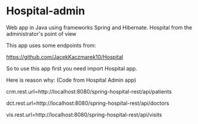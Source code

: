 # Hospital-admin
Web app in Java using frameworks Spring and Hibernate. Hospital from the administrator's point of view

This app uses some endpoints from:

https://github.com/JacekKaczmarek10/Hospital

So to use this app first you need import Hospital app.

Here is reason why:
(Code from Hospital Admin app)

crm.rest.url=http://localhost:8080/spring-hospital-rest/api/patients

dct.rest.url=http://localhost:8080/spring-hospital-rest/api/doctors

vis.rest.url=http://localhost:8080/spring-hospital-rest/api/visits
